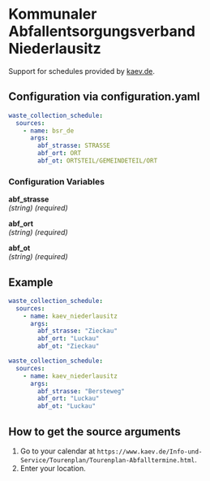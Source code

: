 # Kommunaler Abfallentsorgungsverband Niederlausitz

Support for schedules provided by [kaev.de](https://www.kaev.de/).

## Configuration via configuration.yaml

```yaml
waste_collection_schedule:
  sources:
    - name: bsr_de
      args:
        abf_strasse: STRASSE
        abf_ort: ORT
		abf_ot: ORTSTEIL/GEMEINDETEIL/ORT
```

### Configuration Variables

**abf_strasse**<br>
*(string) (required)*

**abf_ort**<br>
*(string) (required)*

**abf_ot**<br>
*(string) (required)*

## Example

```yaml
waste_collection_schedule:
  sources:
    - name: kaev_niederlausitz
      args:
        abf_strasse: "Zieckau"
        abf_ort: "Luckau"
		abf_ot: "Zieckau"
```

```yaml
waste_collection_schedule:
  sources:
    - name: kaev_niederlausitz
      args:
        abf_strasse: "Bersteweg"
        abf_ort: "Luckau"
		abf_ot: "Luckau"
```


## How to get the source arguments


1. Go to your calendar at `https://www.kaev.de/Info-und-Service/Tourenplan/Tourenplan-Abfalltermine.html`.
2. Enter your location.
